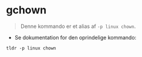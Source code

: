# gchown

> Denne kommando er et alias af `-p linux chown`.

- Se dokumentation for den oprindelige kommando:

`tldr -p linux chown`
